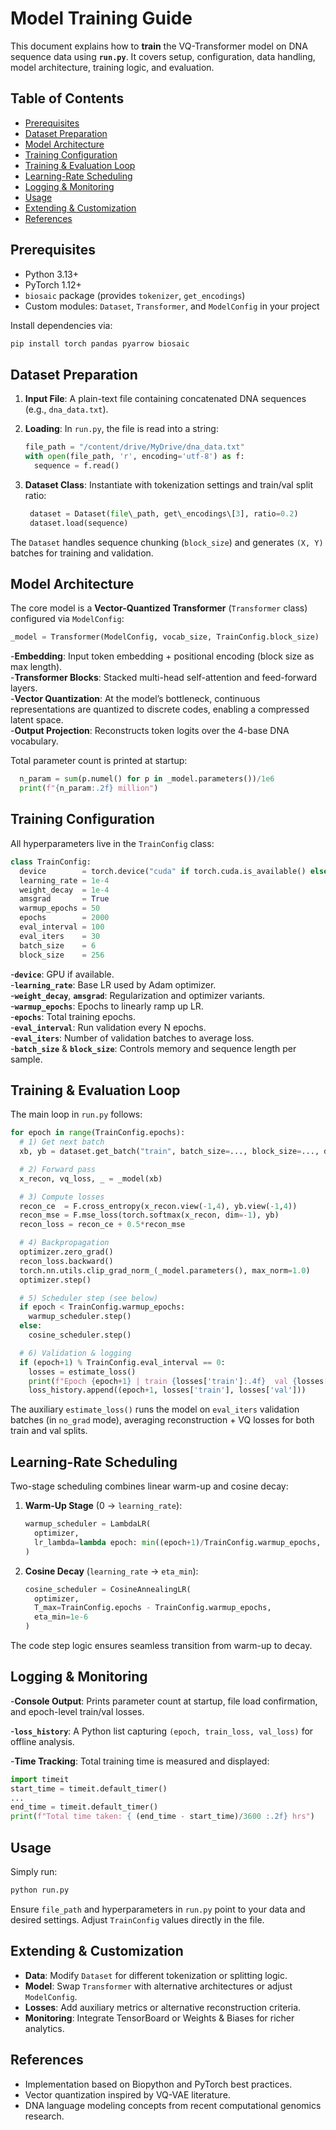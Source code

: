 # Model Training Guide

This document explains how to **train** the VQ-Transformer model on DNA sequence data using **`run.py`**. It covers setup, configuration, data handling, model architecture, training logic, and evaluation.

## Table of Contents

* [Prerequisites](#prerequisites)
* [Dataset Preparation](#dataset-preparation)
* [Model Architecture](#model-architecture)
* [Training Configuration](#training-configuration)
* [Training & Evaluation Loop](#training--evaluation-loop)
* [Learning-Rate Scheduling](#learning-rate-scheduling)
* [Logging & Monitoring](#logging--monitoring)
* [Usage](#usage)
* [Extending & Customization](#extending--customization)
* [References](#references)

## Prerequisites

* Python 3.13+
* PyTorch 1.12+
* `biosaic` package (provides `tokenizer`, `get_encodings`)
* Custom modules: `Dataset`, `Transformer`, and `ModelConfig` in your project

Install dependencies via:

```bash
pip install torch pandas pyarrow biosaic
```

## Dataset Preparation

1. **Input File**: A plain-text file containing concatenated DNA sequences (e.g., `dna_data.txt`).
2. **Loading**: In `run.py`, the file is read into a string:

   ```python
   file_path = "/content/drive/MyDrive/dna_data.txt"
   with open(file_path, 'r', encoding='utf-8') as f:
     sequence = f.read()
   ```

3. **Dataset Class**: Instantiate with tokenization settings and train/val split ratio:

   ```python
    dataset = Dataset(file\_path, get\_encodings\[3], ratio=0.2)
    dataset.load(sequence)
   ```

The `Dataset` handles sequence chunking (`block_size`) and generates `(X, Y)` batches for training and validation.

## Model Architecture

The core model is a **Vector-Quantized Transformer** (`Transformer` class) configured via `ModelConfig`:

```python
_model = Transformer(ModelConfig, vocab_size, TrainConfig.block_size)
```

-**Embedding**: Input token embedding + positional encoding (block size as max length).  
-**Transformer Blocks**: Stacked multi-head self-attention and feed-forward layers.  
-**Vector Quantization**: At the model’s bottleneck, continuous representations are quantized to discrete codes, enabling a compressed latent space.  
-**Output Projection**: Reconstructs token logits over the 4-base DNA vocabulary.

Total parameter count is printed at startup:

```python
  n_param = sum(p.numel() for p in _model.parameters())/1e6
  print(f"{n_param:.2f} million")
```

## Training Configuration

All hyperparameters live in the `TrainConfig` class:

```python
class TrainConfig:
  device        = torch.device("cuda" if torch.cuda.is_available() else "cpu")
  learning_rate = 1e-4
  weight_decay  = 1e-4
  amsgrad       = True
  warmup_epochs = 50
  epochs        = 2000
  eval_interval = 100
  eval_iters    = 30
  batch_size    = 6
  block_size    = 256
```

-**`device`**: GPU if available.  
-**`learning_rate`**: Base LR used by Adam optimizer.  
-**`weight_decay`**, **`amsgrad`**: Regularization and optimizer variants.  
-**`warmup_epochs`**: Epochs to linearly ramp up LR.  
-**`epochs`**: Total training epochs.  
-**`eval_interval`**: Run validation every N epochs.  
-**`eval_iters`**: Number of validation batches to average loss.  
-**`batch_size`** & **`block_size`**: Controls memory and sequence length per sample.

## Training & Evaluation Loop

The main loop in `run.py` follows:

```python
for epoch in range(TrainConfig.epochs):
  # 1) Get next batch
  xb, yb = dataset.get_batch("train", batch_size=..., block_size=..., device=...)

  # 2) Forward pass
  x_recon, vq_loss, _ = _model(xb)

  # 3) Compute losses
  recon_ce  = F.cross_entropy(x_recon.view(-1,4), yb.view(-1,4))
  recon_mse = F.mse_loss(torch.softmax(x_recon, dim=-1), yb)
  recon_loss = recon_ce + 0.5*recon_mse

  # 4) Backpropagation
  optimizer.zero_grad()
  recon_loss.backward()
  torch.nn.utils.clip_grad_norm_(_model.parameters(), max_norm=1.0)
  optimizer.step()

  # 5) Scheduler step (see below)
  if epoch < TrainConfig.warmup_epochs:
    warmup_scheduler.step()
  else:
    cosine_scheduler.step()

  # 6) Validation & logging
  if (epoch+1) % TrainConfig.eval_interval == 0:
    losses = estimate_loss()
    print(f"Epoch {epoch+1} | train {losses['train']:.4f}  val {losses['val']:.4f}")
    loss_history.append((epoch+1, losses['train'], losses['val']))
```

The auxiliary `estimate_loss()` runs the model on `eval_iters` validation batches (in `no_grad` mode), averaging reconstruction + VQ losses for both train and val splits.

## Learning-Rate Scheduling

Two-stage scheduling combines linear warm-up and cosine decay:

1. **Warm-Up Stage** (0 -> `learning_rate`):

   ```python
   warmup_scheduler = LambdaLR(
     optimizer,
     lr_lambda=lambda epoch: min((epoch+1)/TrainConfig.warmup_epochs, 1.0)
   )
   ```

2. **Cosine Decay** (`learning_rate` -> `eta_min`):

   ```python
   cosine_scheduler = CosineAnnealingLR(
     optimizer,
     T_max=TrainConfig.epochs - TrainConfig.warmup_epochs,
     eta_min=1e-6
   )
   ```

The code step logic ensures seamless transition from warm-up to decay.

## Logging & Monitoring

-**Console Output**: Prints parameter count at startup, file load confirmation, and epoch-level train/val losses.  

-**`loss_history`**: A Python list capturing `(epoch, train_loss, val_loss)` for offline analysis.

-**Time Tracking**: Total training time is measured and displayed:

  ```python
  import timeit
  start_time = timeit.default_timer()
  ...
  end_time = timeit.default_timer()
  print(f"Total time taken: { (end_time - start_time)/3600 :.2f} hrs")
  ```

## Usage

Simply run:

  ```bash
  python run.py
  ````

Ensure `file_path` and hyperparameters in `run.py` point to your data and desired settings. Adjust `TrainConfig` values directly in the file.

## Extending & Customization

* **Data**: Modify `Dataset` for different tokenization or splitting logic.
* **Model**: Swap `Transformer` with alternative architectures or adjust `ModelConfig`.
* **Losses**: Add auxiliary metrics or alternative reconstruction criteria.
* **Monitoring**: Integrate TensorBoard or Weights & Biases for richer analytics.

## References

* Implementation based on Biopython and PyTorch best practices.
* Vector quantization inspired by VQ-VAE literature.
* DNA language modeling concepts from recent computational genomics research.
